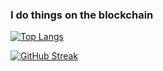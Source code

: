 ### I do things on the blockchain


[![Top Langs](https://github-readme-stats.vercel.app/api/top-langs/?username=tomi204&layout=compact&theme=dark&hide_border=false)](https://github.com/anuraghazra/github-readme-stats)


[![GitHub Streak](https://streak-stats.demolab.com?user=tomi204&theme=dark&hide_border=true)](https://git.io/streak-stats)
